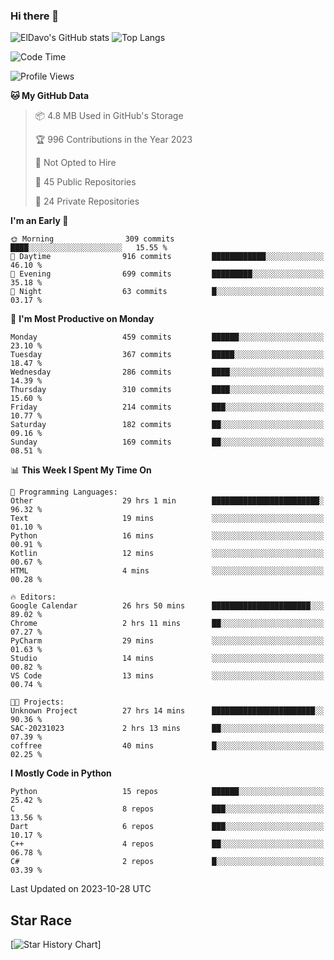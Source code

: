 ### Hi there 👋
![ElDavo's GitHub stats](https://github-readme-stats.vercel.app/api?username=ElDavoo&show_icons=true&theme=chartreuse-dark)
![Top Langs](https://github-readme-stats.vercel.app/api/top-langs/?username=ElDavoo&theme=chartreuse-dark&layout=compact)

<!--START_SECTION:waka-->
![Code Time](http://img.shields.io/badge/Code%20Time-505%20hrs%2044%20mins-blue)

![Profile Views](http://img.shields.io/badge/Profile%20Views-0-blue)

**🐱 My GitHub Data** 

> 📦 4.8 MB Used in GitHub's Storage 
 > 
> 🏆 996 Contributions in the Year 2023
 > 
> 🚫 Not Opted to Hire
 > 
> 📜 45 Public Repositories 
 > 
> 🔑 24 Private Repositories 
 > 
**I'm an Early 🐤** 

```text
🌞 Morning                309 commits         ████░░░░░░░░░░░░░░░░░░░░░   15.55 % 
🌆 Daytime                916 commits         ████████████░░░░░░░░░░░░░   46.10 % 
🌃 Evening                699 commits         █████████░░░░░░░░░░░░░░░░   35.18 % 
🌙 Night                  63 commits          █░░░░░░░░░░░░░░░░░░░░░░░░   03.17 % 
```
📅 **I'm Most Productive on Monday** 

```text
Monday                   459 commits         ██████░░░░░░░░░░░░░░░░░░░   23.10 % 
Tuesday                  367 commits         █████░░░░░░░░░░░░░░░░░░░░   18.47 % 
Wednesday                286 commits         ████░░░░░░░░░░░░░░░░░░░░░   14.39 % 
Thursday                 310 commits         ████░░░░░░░░░░░░░░░░░░░░░   15.60 % 
Friday                   214 commits         ███░░░░░░░░░░░░░░░░░░░░░░   10.77 % 
Saturday                 182 commits         ██░░░░░░░░░░░░░░░░░░░░░░░   09.16 % 
Sunday                   169 commits         ██░░░░░░░░░░░░░░░░░░░░░░░   08.51 % 
```


📊 **This Week I Spent My Time On** 

```text
💬 Programming Languages: 
Other                    29 hrs 1 min        ████████████████████████░   96.32 % 
Text                     19 mins             ░░░░░░░░░░░░░░░░░░░░░░░░░   01.10 % 
Python                   16 mins             ░░░░░░░░░░░░░░░░░░░░░░░░░   00.91 % 
Kotlin                   12 mins             ░░░░░░░░░░░░░░░░░░░░░░░░░   00.67 % 
HTML                     4 mins              ░░░░░░░░░░░░░░░░░░░░░░░░░   00.28 % 

🔥 Editors: 
Google Calendar          26 hrs 50 mins      ██████████████████████░░░   89.02 % 
Chrome                   2 hrs 11 mins       ██░░░░░░░░░░░░░░░░░░░░░░░   07.27 % 
PyCharm                  29 mins             ░░░░░░░░░░░░░░░░░░░░░░░░░   01.63 % 
Studio                   14 mins             ░░░░░░░░░░░░░░░░░░░░░░░░░   00.82 % 
VS Code                  13 mins             ░░░░░░░░░░░░░░░░░░░░░░░░░   00.74 % 

🐱‍💻 Projects: 
Unknown Project          27 hrs 14 mins      ███████████████████████░░   90.36 % 
SAC-20231023             2 hrs 13 mins       ██░░░░░░░░░░░░░░░░░░░░░░░   07.39 % 
coffree                  40 mins             █░░░░░░░░░░░░░░░░░░░░░░░░   02.25 % 
```

**I Mostly Code in Python** 

```text
Python                   15 repos            ██████░░░░░░░░░░░░░░░░░░░   25.42 % 
C                        8 repos             ███░░░░░░░░░░░░░░░░░░░░░░   13.56 % 
Dart                     6 repos             ███░░░░░░░░░░░░░░░░░░░░░░   10.17 % 
C++                      4 repos             ██░░░░░░░░░░░░░░░░░░░░░░░   06.78 % 
C#                       2 repos             █░░░░░░░░░░░░░░░░░░░░░░░░   03.39 % 
```




 Last Updated on 2023-10-28 UTC
<!--END_SECTION:waka-->

## Star Race

[![Star History Chart](https://api.star-history.com/svg?repos=ElDavoo/WhatsApp-Crypt14-Crypt15-Decrypter,ElDavoo/TuringOS,EliteAndroidApps/WhatsApp-Crypt12-Decrypter,KnugiHK/Whatsapp-Chat-Exporter&type=Date)]
